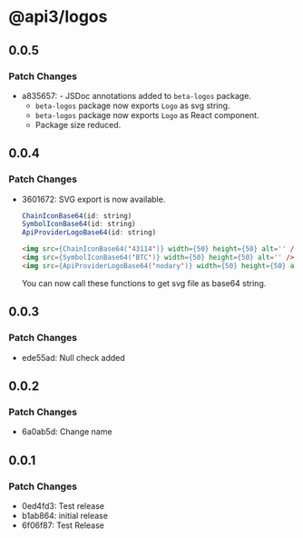 # @api3/logos

## 0.0.5

### Patch Changes

-   a835657: - JSDoc annotations added to `beta-logos` package.
    -   `beta-logos` package now exports `Logo` as svg string.
    -   `beta-logos` package now exports `Logo` as React component.
    -   Package size reduced.

## 0.0.4

### Patch Changes

-   3601672: SVG export is now available.

    ```javascript
    ChainIconBase64(id: string)
    SymbolIconBase64(id: string)
    ApiProviderLogoBase64(id: string)
    ```

    ```html
    <img src={ChainIconBase64('43114')} width={50} height={50} alt='' />
    <img src={SymbolIconBase64('BTC')} width={50} height={50} alt='' />
    <img src={ApiProviderLogoBase64('nodary')} width={50} height={50} alt='' />
    ```

    You can now call these functions to get svg file as base64 string.

## 0.0.3

### Patch Changes

-   ede55ad: Null check added

## 0.0.2

### Patch Changes

-   6a0ab5d: Change name

## 0.0.1

### Patch Changes

-   0ed4fd3: Test release
-   b1ab864: initial release
-   6f06f87: Test Release
